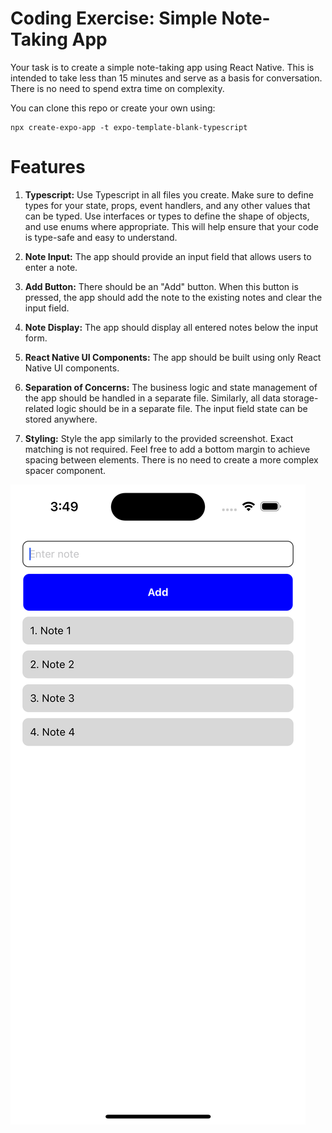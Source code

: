 # Coding Exercise: Simple Note-Taking App

Your task is to create a simple note-taking app using React Native. This is intended to take less than 15 minutes and serve as a basis for conversation.  There is no need to spend extra time on complexity.

You can clone this repo or create your own using:

```
npx create-expo-app -t expo-template-blank-typescript
```

# Features
1. **Typescript:** Use Typescript in all files you create. Make sure to define types for your state, props, event handlers, and any other values that can be typed. Use interfaces or types to define the shape of objects, and use enums where appropriate. This will help ensure that your code is type-safe and easy to understand.
   
2. **Note Input:** The app should provide an input field that allows users to enter a note.

3. **Add Button:** There should be an "Add" button. When this button is pressed, the app should add the note to the existing notes and clear the input field.

4. **Note Display:** The app should display all entered notes below the input form.

5. **React Native UI Components:** The app should be built using only React Native UI components.

6. **Separation of Concerns:** The business logic and state management of the app should be handled in a separate file. Similarly, all data storage-related logic should be in a separate file. The input field state can be stored anywhere.

7. **Styling:** Style the app similarly to the provided screenshot. Exact matching is not required. Feel free to add a bottom margin to achieve spacing between elements.  There is no need to create a more complex spacer component.

![alt text](screenshot.png "Screenshot")
